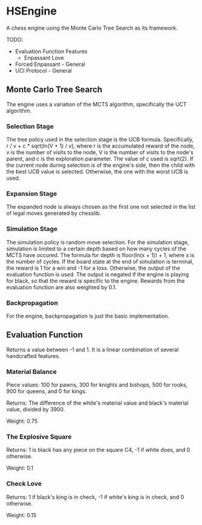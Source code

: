 # HSEngine
A chess engine using the Monte Carlo Tree Search as its framework.

TODO:
- Evaluation Function Features
    * Enpassant Love
- Forced Enpassant - General
- UCI Protocol - General

## Monte Carlo Tree Search
The engine uses a variation of the MCTS algorithm, specifically the UCT algorithm.
### Selection Stage
The tree policy used in the selection stage is the UCB formula. Specifically, r / v + c * sqrt(ln(V + 1) / v), where r is the accumulated reward of the node, v is the number of visits to the node, V is the number of visits to the node's parent, and c is the exploration parameter. The value of c used is sqrt(2). If the current node during selection is of the engine's side, then the child with the best UCB value is selected. Otherwise, the one with the worst UCB is used.
### Expansion Stage
The expanded node is always chosen as the first one not selected in the list of legal moves generated by chesslib.
### Simulation Stage
The simulation policy is random move selection. For the simulation stage, simulation is limited to a certain depth based on how many cycles of the MCTS have occured. The formula for depth is floor(ln(x + 1)) + 1, where x is the number of cycles. If the board state at the end of simulation is terminal, the reward is 1 for a win and -1 for a loss. Otherwise, the output of the evaluation function is used. The output is negated if the engine is playing for black, so that the reward is specific to the engine. Rewards from the evaluation function are also weighted by 0.1.
### Backpropagation
For the engine, backpropagation is just the basic implementation.
## Evaluation Function
Returns a value between -1 and 1. It is a linear combination of several handcrafted features.
### Material Balance
Piece values: 100 for pawns, 300 for knights and bishops, 500 for rooks, 900 for queens, and 0 for kings.

Returns: The difference of the white's material value and black's material value, divided by 3900.

Weight: 0.75
### The Explosive Square
Returns: 1 is black has any piece on the square C4, -1 if white does, and 0 otherwise. 

Weight: 0.1
### Check Love
Returns: 1 if black's king is in check, -1 if white's king is in check, and 0 otherwise.

Weight: 0.15
